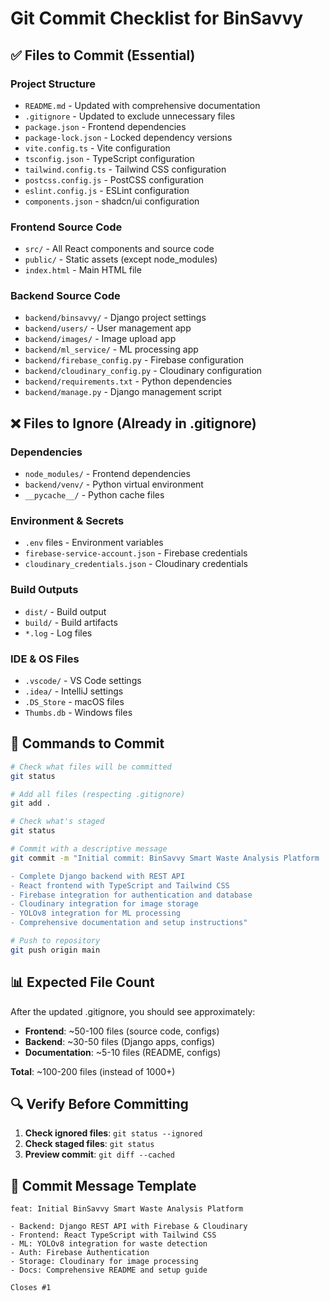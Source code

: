 # Git Commit Checklist for BinSavvy

## ✅ Files to Commit (Essential)

### Project Structure
- `README.md` - Updated with comprehensive documentation
- `.gitignore` - Updated to exclude unnecessary files
- `package.json` - Frontend dependencies
- `package-lock.json` - Locked dependency versions
- `vite.config.ts` - Vite configuration
- `tsconfig.json` - TypeScript configuration
- `tailwind.config.ts` - Tailwind CSS configuration
- `postcss.config.js` - PostCSS configuration
- `eslint.config.js` - ESLint configuration
- `components.json` - shadcn/ui configuration

### Frontend Source Code
- `src/` - All React components and source code
- `public/` - Static assets (except node_modules)
- `index.html` - Main HTML file

### Backend Source Code
- `backend/binsavvy/` - Django project settings
- `backend/users/` - User management app
- `backend/images/` - Image upload app
- `backend/ml_service/` - ML processing app
- `backend/firebase_config.py` - Firebase configuration
- `backend/cloudinary_config.py` - Cloudinary configuration
- `backend/requirements.txt` - Python dependencies
- `backend/manage.py` - Django management script

## ❌ Files to Ignore (Already in .gitignore)

### Dependencies
- `node_modules/` - Frontend dependencies
- `backend/venv/` - Python virtual environment
- `__pycache__/` - Python cache files

### Environment & Secrets
- `.env` files - Environment variables
- `firebase-service-account.json` - Firebase credentials
- `cloudinary_credentials.json` - Cloudinary credentials

### Build Outputs
- `dist/` - Build output
- `build/` - Build artifacts
- `*.log` - Log files

### IDE & OS Files
- `.vscode/` - VS Code settings
- `.idea/` - IntelliJ settings
- `.DS_Store` - macOS files
- `Thumbs.db` - Windows files

## 🚀 Commands to Commit

```bash
# Check what files will be committed
git status

# Add all files (respecting .gitignore)
git add .

# Check what's staged
git status

# Commit with a descriptive message
git commit -m "Initial commit: BinSavvy Smart Waste Analysis Platform

- Complete Django backend with REST API
- React frontend with TypeScript and Tailwind CSS
- Firebase integration for authentication and database
- Cloudinary integration for image storage
- YOLOv8 integration for ML processing
- Comprehensive documentation and setup instructions"

# Push to repository
git push origin main
```

## 📊 Expected File Count

After the updated .gitignore, you should see approximately:
- **Frontend**: ~50-100 files (source code, configs)
- **Backend**: ~30-50 files (Django apps, configs)
- **Documentation**: ~5-10 files (README, configs)

**Total**: ~100-200 files (instead of 1000+)

## 🔍 Verify Before Committing

1. **Check ignored files**: `git status --ignored`
2. **Check staged files**: `git status`
3. **Preview commit**: `git diff --cached`

## 📝 Commit Message Template

```
feat: Initial BinSavvy Smart Waste Analysis Platform

- Backend: Django REST API with Firebase & Cloudinary
- Frontend: React TypeScript with Tailwind CSS
- ML: YOLOv8 integration for waste detection
- Auth: Firebase Authentication
- Storage: Cloudinary for image processing
- Docs: Comprehensive README and setup guide

Closes #1
``` 